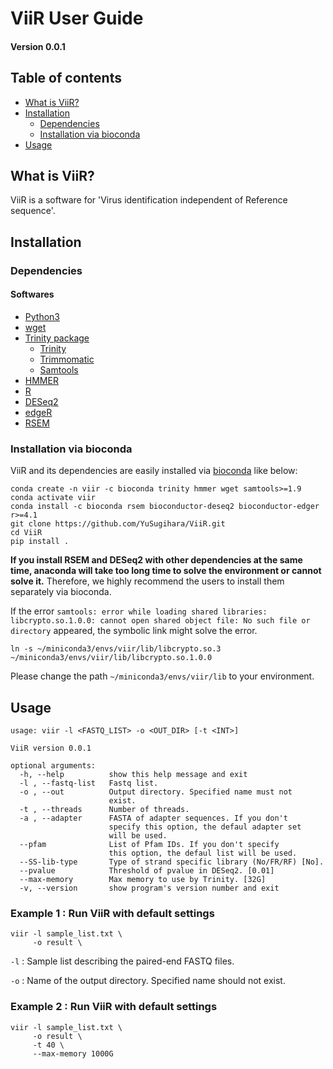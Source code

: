 # ViiR User Guide
#### Version 0.0.1

## Table of contents
- [What is ViiR?](#What-is-ViiR)
- [Installation](#Installation)
  + [Dependencies](#Dependencies)
  + [Installation via bioconda](#Installation-via-bioconda)
- [Usage](#Usage)


## What is ViiR?

ViiR is a software for 'Virus identification independent of Reference sequence'.

## Installation
### Dependencies
#### Softwares
- [Python3](https://www.python.org/downloads/)
- [wget](https://www.gnu.org/software/wget/)
- [Trinity package](https://github.com/trinityrnaseq/trinityrnaseq)
  + [Trinity](https://github.com/trinityrnaseq/trinityrnaseq)
  + [Trimmomatic](http://www.usadellab.org/cms/?page=trimmomatic)
  + [Samtools](http://www.htslib.org/doc/samtools.html)
- [HMMER](http://hmmer.org/)
- [R](https://www.r-project.org/)
- [DESeq2](https://bioconductor.org/packages/3.14/bioc/vignettes/DESeq2/inst/doc/DESeq2.html)
- [edgeR](https://bioconductor.org/packages/release/bioc/html/edgeR.html)
- [RSEM](https://deweylab.github.io/RSEM/)


### Installation via bioconda
ViiR and its dependencies are easily installed via [bioconda](https://bioconda.github.io/index.html) like below:

```
conda create -n viir -c bioconda trinity hmmer wget samtools>=1.9
conda activate viir
conda install -c bioconda rsem bioconductor-deseq2 bioconductor-edger r>=4.1
git clone https://github.com/YuSugihara/ViiR.git
cd ViiR
pip install . 
```

**If you install RSEM and DESeq2 with other dependencies at the same time, anaconda will take too long time to solve the environment or cannot solve it.** Therefore, we highly recommend the users to install them separately via bioconda.


If the error ```samtools: error while loading shared libraries: libcrypto.so.1.0.0: cannot open shared object file: No such file or directory``` appeared, the symbolic link might solve the error. 

```
ln -s ~/miniconda3/envs/viir/lib/libcrypto.so.3 ~/miniconda3/envs/viir/lib/libcrypto.so.1.0.0
```

Please change the path ```~/miniconda3/envs/viir/lib``` to your environment.



## Usage

```
usage: viir -l <FASTQ_LIST> -o <OUT_DIR> [-t <INT>]

ViiR version 0.0.1

optional arguments:
  -h, --help          show this help message and exit
  -l , --fastq-list   Fastq list.
  -o , --out          Output directory. Specified name must not
                      exist.
  -t , --threads      Number of threads.
  -a , --adapter      FASTA of adapter sequences. If you don't
                      specify this option, the defaul adapter set
                      will be used.
  --pfam              List of Pfam IDs. If you don't specify
                      this option, the defaul list will be used.
  --SS-lib-type       Type of strand specific library (No/FR/RF) [No].
  --pvalue            Threshold of pvalue in DESeq2. [0.01]
  --max-memory        Max memory to use by Trinity. [32G]
  -v, --version       show program's version number and exit
```

### Example 1 : Run ViiR with default settings

```
viir -l sample_list.txt \
     -o result \
```
`-l` : Sample list describing the paired-end FASTQ files.

`-o` : Name of the output directory. Specified name should not exist.

### Example 2 : Run ViiR with default settings

```
viir -l sample_list.txt \
     -o result \
     -t 40 \
     --max-memory 1000G
```
